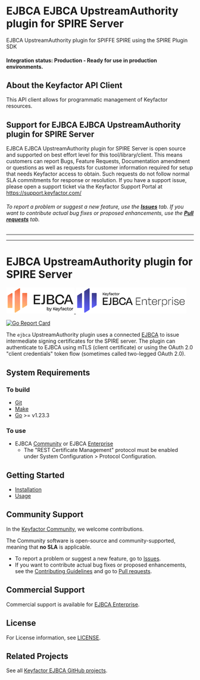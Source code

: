 
# EJBCA EJBCA UpstreamAuthority plugin for SPIRE Server

EJBCA UpstreamAuthority plugin for SPIFFE SPIRE using the SPIRE Plugin SDK

#### Integration status: Production - Ready for use in production environments.

## About the Keyfactor API Client

This API client allows for programmatic management of Keyfactor resources.

## Support for EJBCA EJBCA UpstreamAuthority plugin for SPIRE Server

EJBCA EJBCA UpstreamAuthority plugin for SPIRE Server is open source and supported on best effort level for this tool/library/client.  This means customers can report Bugs, Feature Requests, Documentation amendment or questions as well as requests for customer information required for setup that needs Keyfactor access to obtain. Such requests do not follow normal SLA commitments for response or resolution. If you have a support issue, please open a support ticket via the Keyfactor Support Portal at https://support.keyfactor.com/

###### To report a problem or suggest a new feature, use the **[Issues](../../issues)** tab. If you want to contribute actual bug fixes or proposed enhancements, use the **[Pull requests](../../pulls)** tab.

---


---



<!--- Insert the Tool Name in the main heading! --->
# EJBCA UpstreamAuthority plugin for SPIRE Server

<!--EJBCA Community logo -->
<a href="https://ejbca.org">
    <img src=".github/images/community-ejbca.png?raw=true)" alt="EJBCA logo" title="EJBCA" height="70" />
</a>
<!--EJBCA Enterprise logo -->
<a href="https://www.keyfactor.com/products/ejbca-enterprise/">
    <img src=".github/images/keyfactor-ejbca-enterprise.png?raw=true)" alt="EJBCA logo" title="EJBCA" height="70" />
</a>

[![Go Report Card](https://goreportcard.com/badge/github.com/Keyfactor/ejbca-spire-upstreamauthority-plugin)](https://goreportcard.com/report/github.com/Keyfactor/ejbca-spire-upstreamauthority-plugin)

<!--- Short intro here! --->
<!--- Include a description of the project/repository, the purpose of it, what problems it solves, when to use it (and not use it), etc. --->

The `ejbca` UpstreamAuthority plugin uses a connected [EJBCA](https://www.ejbca.org/) to issue intermediate signing certificates for the SPIRE server. The plugin can authenticate to EJBCA using mTLS (client certificate) or using the OAuth 2.0 "client credentials" token flow (sometimes called two-legged OAuth 2.0).

## System Requirements

<!--- Insert any requirements in this section. --->
### To build

* [Git](https://git-scm.com/)
* [Make](https://www.gnu.org/software/make/)
* [Go](https://golang.org/) >= v1.23.3

### To use

* EJBCA [Community](https://www.ejbca.org/) or EJBCA [Enterprise](https://www.keyfactor.com/products/ejbca-enterprise/)
  * The "REST Certificate Management" protocol must be enabled under System Configuration > Protocol Configuration.

## Getting Started

* [Installation](docs/install.md)
* [Usage](docs/usage.md)

## Community Support

In the [Keyfactor Community](https://www.keyfactor.com/community/), we welcome contributions.

The Community software is open-source and community-supported, meaning that **no SLA** is applicable.

* To report a problem or suggest a new feature, go to [Issues](../../issues).
* If you want to contribute actual bug fixes or proposed enhancements, see the [Contributing Guidelines](CONTRIBUTING.md) and go to [Pull requests](../../pulls).

## Commercial Support

Commercial support is available for [EJBCA Enterprise](https://www.keyfactor.com/products/ejbca-enterprise/).

<!--- For SignServer, update to the following text and link:
Commercial support is available for [SignServer Enterprise](https://www.keyfactor.com/products/signserver-enterprise/).
--->

## License

<!--- No updates needed --->
For License information, see [LICENSE](LICENSE).

## Related Projects

See all [Keyfactor EJBCA GitHub projects](https://github.com/orgs/Keyfactor/repositories?q=ejbca).


